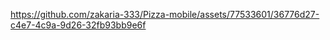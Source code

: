 

https://github.com/zakaria-333/Pizza-mobile/assets/77533601/36776d27-c4e7-4c9a-9d26-32fb93bb9e6f

